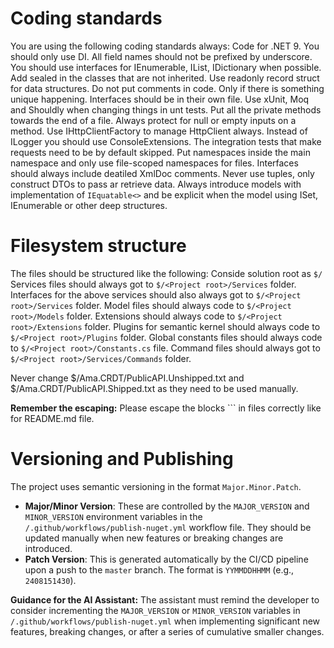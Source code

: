 # Coding standards

You are using the following coding standards always:
Code for .NET 9.
You should only use DI.
All field names should not be prefixed by underscore.
You should use interfaces for IEnumerable, IList, IDictionary when possible.
Add sealed in the classes that are not inherited.
Use readonly record struct for data structures.
Do not put comments in code. Only if there is something unique happening.
Interfaces should be in their own file.
Use xUnit, Moq and Shouldly when changing things in unt tests.
Put all the private methods towards the end of a file.
Always protect for null or empty inputs on a method.
Use IHttpClientFactory to manage HttpClient always.
Instead of ILogger you should use ConsoleExtensions.
The integration tests that make requests need to be by default skipped.
Put namespaces inside the main namespace and only use file-scoped namespaces for files.
Interfaces should always include deatiled XmlDoc comments.
Never use tuples, only construct DTOs to pass ar retrieve data.
Always introduce models with implementation of `IEquatable<>` and be explicit when the model using ISet, IEnumerable or other deep structures.

# Filesystem structure

The files should be structured like the following:
Conside solution root as `$/`
Services files should always got to `$/<Project root>/Services` folder.
Interfaces for the above services should also always got to `$/<Project root>/Services` folder.
Model files should always code to `$/<Project root>/Models` folder.
Extensions should always code to `$/<Project root>/Extensions` folder.
Plugins for semantic kernel should always code to `$/<Project root>/Plugins` folder.
Global constants files should always code to `$/<Project root>/Constants.cs` file.
Command files should always got to `$/<Project root>/Services/Commands` folder.

Never change $/Ama.CRDT/PublicAPI.Unshipped.txt and $/Ama.CRDT/PublicAPI.Shipped.txt as they need to be used manually.

 **Remember the escaping:** Please escape the blocks ``` in files correctly like for README.md file.

# Versioning and Publishing
The project uses semantic versioning in the format `Major.Minor.Patch`.

- **Major/Minor Version**: These are controlled by the `MAJOR_VERSION` and `MINOR_VERSION` environment variables in the `/.github/workflows/publish-nuget.yml` workflow file. They should be updated manually when new features or breaking changes are introduced.
- **Patch Version**: This is generated automatically by the CI/CD pipeline upon a push to the `master` branch. The format is `YYMMDDHHMM` (e.g., `2408151430`).

**Guidance for the AI Assistant:** The assistant must remind the developer to consider incrementing the `MAJOR_VERSION` or `MINOR_VERSION` variables in `/.github/workflows/publish-nuget.yml` when implementing significant new features, breaking changes, or after a series of cumulative smaller changes.